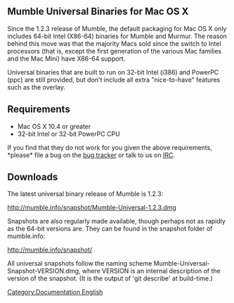 ## Mumble Universal Binaries for Mac OS X

Since the 1.2.3 release of Mumble, the default packaging for Mac OS X
only includes 64-bit Intel (X86-64) binaries for Mumble and Murmur. The
reason behind this move was that the majority Macs sold since the switch
to Intel processors (that is, except the first generation of the various
Mac families and the Mac Mini) have X86-64 support.

Universal binaries that are built to run on 32-bit Intel (i386) and
PowerPC (ppc) are still provided, but don't include all extra
"nice-to-have" features such as the overlay.

## Requirements

  - Mac OS X 10.4 or greater
  - 32-bit Intel or 32-bit PowerPC CPU

If you find that they do not work for you given the above requirements,
\*please\* file a bug on the [bug
tracker](https://sourceforge.net/tracker/?group_id=147372&atid=768005)
or talk to us on [IRC](irc://irc.freenode.org/mumble).

## Downloads

The latest universal binary release of Mumble is 1.2.3:

<http://mumble.info/snapshot/Mumble-Universal-1.2.3.dmg>

Snapshots are also regularly made available, though perhaps not as
rapidly as the 64-bit versions are. They can be found in the snapshot
folder of mumble.info:

<http://mumble.info/snapshot/>

All universal snapshots follow the naming scheme
Mumble-Universal-Snapshot-VERSION.dmg, where VERSION is an internal
description of the version of the snapshot. (It is the output of 'git
describe' at build-time.)

[Category:Documentation
English](Category:Documentation_English "wikilink")